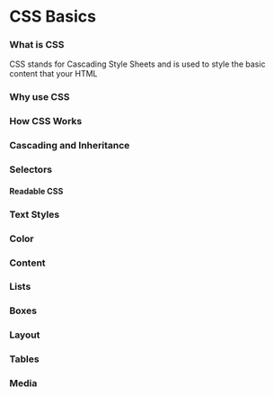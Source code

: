# CSS Basics

### What is CSS

CSS stands for Cascading Style Sheets and is used to style the basic content that your HTML

### Why use CSS

### How CSS Works

### Cascading and Inheritance

### Selectors

#### Readable CSS

### Text Styles

### Color

### Content

### Lists

### Boxes

### Layout

### Tables

### Media

